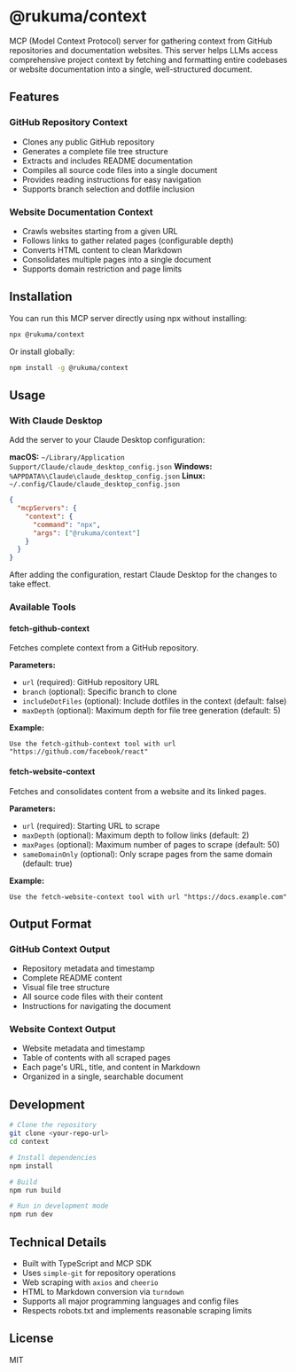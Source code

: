 # @rukuma/context

MCP (Model Context Protocol) server for gathering context from GitHub repositories and documentation websites. This server helps LLMs access comprehensive project context by fetching and formatting entire codebases or website documentation into a single, well-structured document.

## Features

### GitHub Repository Context
- Clones any public GitHub repository
- Generates a complete file tree structure
- Extracts and includes README documentation
- Compiles all source code files into a single document
- Provides reading instructions for easy navigation
- Supports branch selection and dotfile inclusion

### Website Documentation Context
- Crawls websites starting from a given URL
- Follows links to gather related pages (configurable depth)
- Converts HTML content to clean Markdown
- Consolidates multiple pages into a single document
- Supports domain restriction and page limits

## Installation

You can run this MCP server directly using npx without installing:

```bash
npx @rukuma/context
```

Or install globally:

```bash
npm install -g @rukuma/context
```

## Usage

### With Claude Desktop

Add the server to your Claude Desktop configuration:

**macOS:** `~/Library/Application Support/Claude/claude_desktop_config.json`
**Windows:** `%APPDATA%\Claude\claude_desktop_config.json`
**Linux:** `~/.config/Claude/claude_desktop_config.json`

```json
{
  "mcpServers": {
    "context": {
      "command": "npx",
      "args": ["@rukuma/context"]
    }
  }
}
```

After adding the configuration, restart Claude Desktop for the changes to take effect.

### Available Tools

#### fetch-github-context

Fetches complete context from a GitHub repository.

**Parameters:**
- `url` (required): GitHub repository URL
- `branch` (optional): Specific branch to clone
- `includeDotFiles` (optional): Include dotfiles in the context (default: false)
- `maxDepth` (optional): Maximum depth for file tree generation (default: 5)

**Example:**
```
Use the fetch-github-context tool with url "https://github.com/facebook/react"
```

#### fetch-website-context

Fetches and consolidates content from a website and its linked pages.

**Parameters:**
- `url` (required): Starting URL to scrape
- `maxDepth` (optional): Maximum depth to follow links (default: 2)
- `maxPages` (optional): Maximum number of pages to scrape (default: 50)
- `sameDomainOnly` (optional): Only scrape pages from the same domain (default: true)

**Example:**
```
Use the fetch-website-context tool with url "https://docs.example.com"
```

## Output Format

### GitHub Context Output
- Repository metadata and timestamp
- Complete README content
- Visual file tree structure
- All source code files with their content
- Instructions for navigating the document

### Website Context Output
- Website metadata and timestamp
- Table of contents with all scraped pages
- Each page's URL, title, and content in Markdown
- Organized in a single, searchable document

## Development

```bash
# Clone the repository
git clone <your-repo-url>
cd context

# Install dependencies
npm install

# Build
npm run build

# Run in development mode
npm run dev
```

## Technical Details

- Built with TypeScript and MCP SDK
- Uses `simple-git` for repository operations
- Web scraping with `axios` and `cheerio`
- HTML to Markdown conversion via `turndown`
- Supports all major programming languages and config files
- Respects robots.txt and implements reasonable scraping limits

## License

MIT